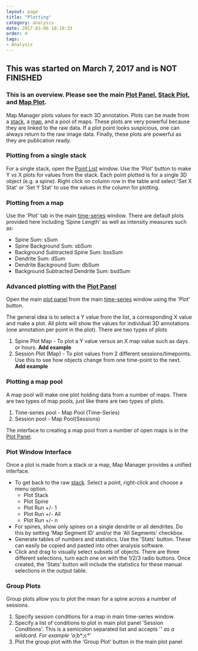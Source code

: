 ```yaml
---
layout: page
title: "Plotting"
category: analysis
date: 2017-03-06 10:10:33
order: 4
tags:
- Analysis
---
```


## **This was started on March 7, 2017 and is NOT FINISHED**

### This is an overview. Please see the main [Plot Panel][plot-panel], [Stack Plot][stack-plot], and [Map Plot][map-plot].

Map Manager plots values for each 3D annotation. Plots can be made from a [stack][stack], a [map][time-series], and a pool of maps. These plots are very powerful because they are linked to the raw data. If a plot point looks suspicious, one can always return to the raw image data. Finally, these plots are powerful as they are publication ready.


### Plotting from a single stack

For a single stack, open the [Point List][point-list] window. Use the 'Plot' button to make Y vs X plots for values from the stack. Each point plotted is for a single 3D object (e.g. a spine). Right click on column row in the table and select 'Set X Stat' or 'Set Y Stat' to use the values in the column for plotting.


### Plotting from a map

Use the 'Plot' tab in the main [time-series][time-series] window. There are default plots provided here including 'Spine Length' as well as intensity measures such as:

  - Spine Sum: sSum
  - Spine Background Sum: sbSum
  - Background Subtracted Spine Sum: bssSum
  - Dendrite Sum: dSum
  - Dendrite Background Sum: dbSum
  - Background Subtracted Dendrite Sum: bsdSum


### Advanced plotting with the [Plot Panel][plot-panel]

Open the main [plot panel][plot-panel] from the main [time-series][time-series] window using the 'Plot' button.

The general idea is to select a Y value from the list, a corresponding X value and make a plot. All plots will show the values for individual 3D annotations (one annotation per point in the plot). There are two types of plots

  1. Spine Plot Map - To plot a Y value versus an X map value such as days or hours. **Add example**
  2. Session Plot (Map) - To plot values from 2 different sessions/timepoints. Use this to see how objects change from one time-point to the next. **Add example**


### Plotting a map pool

A map pool will make one plot holding data from a number of maps. There are two types of map pools, just like there are two types of plots.

 1. Time-series pool - Map Pool (Time-Series)
 2. Session pool - Map Pool(Sessions)

The interface to creating a map pool from a number of open maps is in the [Plot Panel][plot-panel].

### Plot Window Interface

Once a plot is made from a stack or a map, Map Manager provides a unified interface.

- To get back to the raw [stack][stack]. Select a point, right-click and choose a menu option.
  - Plot Stack
  - Plot Spine
  - Plot Run +/- 1
  - Plot Run +/- All
  - Plot Run +/- n
- For spines, show only spines on a single dendrite or all dendrites. Do this by setting 'Map Segment ID' and/or the 'All Segments' checkbox.
- Generate tables of numbers and statistics. Use the 'Stats' button. These can easily be copied and pasted into other analysis software.
- Click and drag to visually select subsets of objects. There are three different selections, turn each one on with the 1/2/3 radio buttons. Once created, the 'Stats' button will include the statistics for these manual selections in the output table.

### Group Plots

Group plots allow you to plot the mean for a spine across a number of sessions.

  1. Specify session conditions for a map in main time-series window.
  2. Specify a list of conditions to plot in main plot panel 'Session Conditions'. This is a semicolon separated list and accepts '*' as a wildcard. For example 'a*;b*;c*'
  3. Plot the group plot with the 'Group Plot' button in the main plot panel
    
[stack]: stack
[reports]: reports
[intensity]: intensity
[point-list]: point-list
[time-series]: main-panel
[plot-panel]: plot-panel
[stack-plot]: stack-plot
[map-plot]: map-plot
